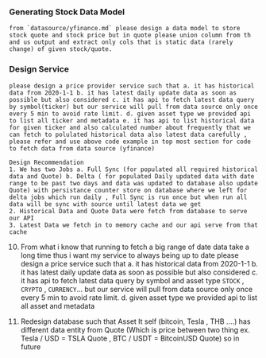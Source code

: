 ### Generating Stock Data Model
```
from `datasource/yfinance.md` please design a data model to store stock quote and stock price but in quote please union column from th and us output and extract only cols that is static data (rarely change) of given stock/quote.
```
### Design Service
```
please design a price provider service such that a. it has historical data from 2020-1-1 b. it has latest daily update data as soon as possible but also considered c. it has api to fetch latest data query by symbol(ticker) but our service will pull from data source only once every 5 min to avoid rate limit. d. given asset type we provided api to list all ticker and metadata e. it has api to list historical data for given ticker and also calculated number about frequently that we can fetch to polulated historical data also latest data carefully , please refer and use above code example in top most section for code to fetch data from data source (yfinance)

Design Recommendation 
1. We has two Jobs a. Full Sync (for populated all required historical data and Quote) b. Delta ( for populated Daily updated data with date range to be past two days and data was updated to database also update Quote) with persistance counter store on database where we left for delta jobs which run daily , Full Sync is run once but when run all data will be sync with source until latest data we get
2. Historical Data and Quote Data were fetch from database to serve our API
3. Latest Data we fetch in to memory cache and our api serve from that cache
```

10. From what i know that running to fetch a big range of date data take a long time thus i want my service to always being up to date please design a price service such that a. it has historical data from 2020-1-1 b. it has latest daily update data as soon as possible but also considered c. it has api to fetch latest data query by symbol and asset type `STOCK` , `CRYPTO` , `CURRENCY`... but our service will pull from data source only once every 5 min to avoid rate limit. d. given asset type we provided api to list all asset and metadata





11. Redesign database such that Asset It self (bitcoin, Tesla , THB ....) has different data entity from Quote (Which is price between two thing ex. Tesla / USD = TSLA Quote , BTC / USDT = BitcoinUSD Quote) so in future